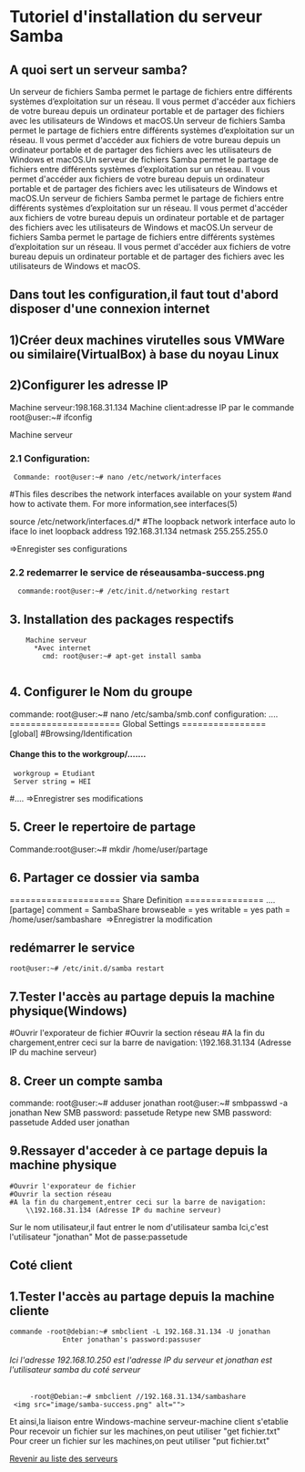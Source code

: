 # Tutoriel d'installation du serveur Samba
## A quoi sert un serveur samba?
Un serveur de fichiers Samba permet le partage de fichiers entre différents systèmes d’exploitation sur un réseau. Il vous permet d'accéder aux fichiers de votre bureau depuis un ordinateur portable et de partager des fichiers avec les utilisateurs de Windows et macOS.Un serveur de fichiers Samba permet le partage de fichiers entre différents systèmes d’exploitation sur un réseau. Il vous permet d'accéder aux fichiers de votre bureau depuis un ordinateur portable et de partager des fichiers avec les utilisateurs de Windows et macOS.Un serveur de fichiers Samba permet le partage de fichiers entre différents systèmes d’exploitation sur un réseau. Il vous permet d'accéder aux fichiers de votre bureau depuis un ordinateur portable et de partager des fichiers avec les utilisateurs de Windows et macOS.Un serveur de fichiers Samba permet le partage de fichiers entre différents systèmes d’exploitation sur un réseau. Il vous permet d'accéder aux fichiers de votre bureau depuis un ordinateur portable et de partager des fichiers avec les utilisateurs de Windows et macOS.Un serveur de fichiers Samba permet le partage de fichiers entre différents systèmes d’exploitation sur un réseau. Il vous permet d'accéder aux fichiers de votre bureau depuis un ordinateur portable et de partager des fichiers avec les utilisateurs de Windows et macOS.
## Dans tout les configuration,il faut tout d'abord disposer d'une connexion internet

## 1)Créer deux machines virutelles sous VMWare ou similaire(VirtualBox) à base du noyau Linux

## 2)Configurer les adresse IP
 Machine serveur:198.168.31.134
 Machine client:adresse IP par  le commande root@user:~# ifconfig

Machine serveur
  ### 2.1 Configuration:
     Commande: root@user:~# nano /etc/network/interfaces

 #This files describes the network interfaces available on your system
 #and how to activate them. For more information,see interfaces(5)
 
 source /etc/network/interfaces.d/*
 #The loopback network interface
 auto lo
 iface lo inet loopback
 address 192.168.31.134
 netmask 255.255.255.0

=>Enregister ses configurations

  ### 2.2 redemarrer le service de réseausamba-success.png

      commande:root@user:~# /etc/init.d/networking restart
  
## 3. Installation des packages respectifs
		Machine serveur
		  *Avec internet
			cmd: root@user:~# apt-get install samba
<img src="image/samba.png" alt="">

## 4. Configurer le Nom du groupe
   commande: root@user:~# nano /etc/samba/smb.conf
	configuration:
  ....
   ===================== Global Settings ================
  [global]
   #Browsing/Identification
   #### Change this to the workgroup/.......
     workgroup = Etudiant
     Server string = HEI
   #....
=>Enregistrer ses modifications

  
## 5. Creer le repertoire de partage
  Commande:root@user:~# mkdir /home/user/partage

## 6. Partager ce dossier via samba

  ===================== Share Definition ===============
 ....
 [partage]
 comment = SambaShare
  browseable = yes
  writable = yes
  path = /home/user/sambashare
  <img src="image/samba-conf.png" alt="">
=>Enregistrer la modification
## redémarrer le service
    root@user:~# /etc/init.d/samba restart
## 7.Tester l'accès au partage depuis la machine physique(Windows)
   #Ouvrir l'exporateur de fichier
   #Ouvrir la section réseau
   #A la fin du chargement,entrer ceci sur la barre de navigation:
		\\192.168.31.134 (Adresse IP du machine serveur)
<img src="image/samba-test1.png" alt="">
## 8. Creer  un compte samba
   commande: root@user:~# adduser jonathan
	     root@user:~# smbpasswd -a jonathan
   New SMB password: passetude
   Retype new SMB password: passetude
   Added user jonathan
 
## 9.Ressayer d'acceder à ce partage depuis la machine physique
    #Ouvrir l'exporateur de fichier
    #Ouvrir la section réseau
    #A la fin du chargement,entrer ceci sur la barre de navigation:
		\\192.168.31.134 (Adresse IP du machine serveur)
   Sur le nom utilisateur,il faut entrer le nom d'utilisateur samba
     Ici,c'est l'utilisateur "jonathan"
   Mot de passe:passetude
   <img src="image/samba-test1.png" alt="">
   <img src="image/samba-success.png" alt="">
  

 ## Coté client

## 1.Tester l'accès au partage depuis la machine cliente
	commande -root@debian:~# smbclient -L 192.168.31.134 -U jonathan
                 Enter jonathan's password:passuser
###### Ici l'adresse 192.168.10.250 est l'adresse IP du serveur et jonathan est l'utilisateur samba du coté serveur
		 -root@Debian:~# smbclient //192.168.31.134/sambashare
     <img src="image/samba-success.png" alt="">
  
Et ainsi,la liaison entre Windows-machine serveur-machine client s'etablie
 Pour recevoir un fichier sur les machines,on peut utiliser "get fichier.txt"
 Pour creer un fichier sur les machines,on peut utiliser "put fichier.txt" 
     
              
 <a href="https://github.com/Jonas4884/Reseau-et-systeme">Revenir au liste des serveurs</a>
   
 

